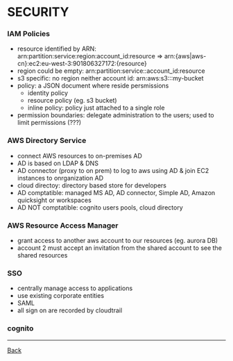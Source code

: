 SECURITY
=======

### IAM Policies 
* resource identified by ARN: arn:partition:service:region:account_id:resource => arn:{aws|aws-cn}:ec2:eu-west-3:901806327172:{resource}
* region could be empty: arn:partition:service::account_id:resource
* s3 specific: no region neither account id: arn:aws:s3:::my-bucket
* policy: a JSON document where reside persmissions
    * identity policy
    * resource policy (eg. s3 bucket)
    * inline policy: policy just attached to a single role
* permission boundaries: delegate administration to the users; used to limit permissions (???)


### AWS Directory Service
* connect AWS resources to on-premises AD
* AD is based on LDAP & DNS
* AD connector (proxy to  on prem) to log to aws using AD & join EC2 instances to onrganization AD
* cloud directoy: directory based store for developers
* AD comptatible: managed MS AD, AD connector, Simple AD, Amazon quicksight or workspaces
* AD NOT comptatible: cognito users pools, cloud directory

### AWS Resource Access Manager
* grant access to another aws account to our resources (eg. aurora DB)
* account 2 must accept an invitation from the shared account to see the shared resources

### SSO
* centrally manage access to applications
* use existing corporate entities
* SAML
* all sign on are recorded by cloudtrail

### cognito

---
[Back](/solution-architect)
